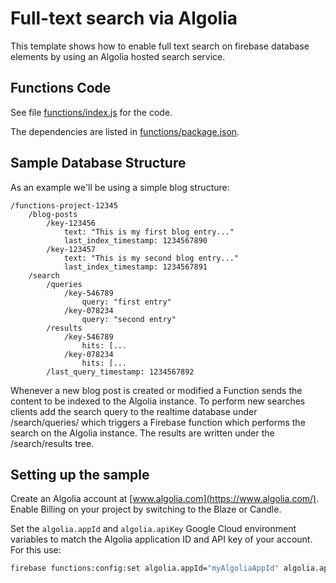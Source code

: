# Full-text search via Algolia

This template shows how to enable full text search on firebase database elements by using an Algolia hosted search service.

## Functions Code

See file [functions/index.js](functions/index.js) for the code.

The dependencies are listed in [functions/package.json](functions/package.json).

## Sample Database Structure

As an example we'll be using a simple blog structure:

```
/functions-project-12345
    /blog-posts
        /key-123456
            text: "This is my first blog entry..."
            last_index_timestamp: 1234567890
        /key-123457
            text: "This is my second blog entry..."
            last_index_timestamp: 1234567891
    /search
        /queries
            /key-546789
                query: "first entry"
            /key-078234
                query: "second entry"
        /results
            /key-546789
                hits: [...
            /key-078234
                hits: [...
        /last_query_timestamp: 1234567892
```

Whenever a new blog post is created or modified a Function sends the content to be indexed to the Algolia instance.
To perform new searches clients add the search query to the realtime database under /search/queries/ which triggers a
Firebase function which performs the search on the Algolia instance. The results are written under the /search/results
tree.


## Setting up the sample

Create an Algolia account at [www.algolia.com](https://www.algolia.com/).  Enable Billing on your project by switching to the Blaze or Candle.

Set the `algolia.appId` and `algolia.apiKey` Google Cloud environment variables to match the Algolia application ID and API key of your account. For this use:

```bash
firebase functions:config:set algolia.appId="myAlgoliaAppId" algolia.apiKey="myAlgoliaApiKey"
```
